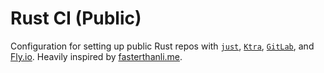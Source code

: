 # Rust CI (Public)

Configuration for setting up public Rust repos with [`just`](https://github.com/casey/just),
[`Ktra`](https://github.com/moriturus/ktra), [`GitLab`](https://about.gitlab.com/), and [Fly.io](https://fly.io/).
Heavily inspired by [fasterthanli.me](https://fasterthanli.me/articles/my-ideal-rust-workflow).
